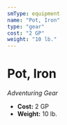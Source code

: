 ```yaml
---
smType: equipment
name: "Pot, Iron"
type: "gear"
cost: "2 GP"
weight: "10 lb."
---
```


# Pot, Iron
*Adventuring Gear*

- **Cost:** 2 GP
- **Weight:** 10 lb.
